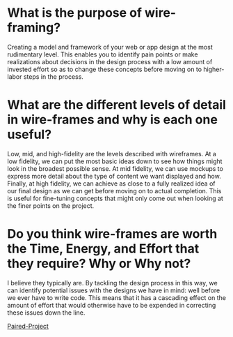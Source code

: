 # What is the purpose of wire-framing?

Creating a model and framework of your web or app design at the most rudimentary level. This enables you to identify pain points or make realizations about decisions in the design process with a low amount of invested effort so as to change these concepts before moving on to higher-labor steps in the process.

# What are the different levels of detail in wire-frames and why is each one useful?

Low, mid, and high-fidelity are the levels described with wireframes. At a low fidelity, we can put the most basic ideas down to see how things might look in the broadest possible sense. At mid fidelity, we can use mockups to express more detail about the type of content we want displayed and how. Finally, at high fidelity, we can achieve as close to a fully realized idea of our final design as we can get before moving on to actual completion. This is useful for fine-tuning concepts that might only come out when looking at the finer points on the project.

# Do you think wire-frames are worth the Time, Energy, and Effort that they require? Why or Why not?

I believe they typically are. By tackling the design process in this way, we can identify potential issues with the designs we have in mind: well before we ever have to write code. This means that it has a cascading effect on the amount of effort that would otherwise have to be expended in correcting these issues down the line.

[Paired-Project](https://github.com/CyberTomB/dragonharmony)